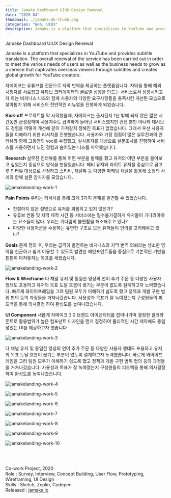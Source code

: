 ```yaml
---
title: Jamake Dashboard UIUX Design Renewal 
date: "2020-04"
thumbnail: ./jamake-db-thumb.png
categories: "Web, UIUX"
description: Jamake is a platform that specializes in YouTube and provides subtitle translation.
---
```


<div class="project-cover">
    <img src="https://drive.google.com/uc?export=view&id=1Hfp4ILicsOxNSV4DiLodLkxHu5LAPWL6" alt="">
</div> <!-- // section cover -->

<div><div class="intro">
    <div class="title">Jamake Dashboard UIUX Design Renewal</div>
    <div>
        <p class="en">Jamake is a platform that specializes in YouTube and provides subtitle translation. The overall renewal of the service has been carried out in order to meet the various needs of users as well as the business needs to grow as a service that captivates overseas viewers through subtitles and creates global growth for YouTube creators.</p>
        <p class="ko">자메이크는 유튜브를 전문으로 자막 번역을 제공하는 플랫폼입니다. 자막을 통해 해외 시청자를 사로잡고 유튜브 크리에이터의 글로벌 성장을 만드는 서비스로서 성장시키고자 하는 비지니스 니즈와 함께 사용자의 다양한 요구사항들을 충족시킨 개선된 모습으로 찾아뵙기 위해 서비스의 전반적인 리뉴얼을 진행하게 되었습니다.</p>
    </div>
</div></div><!-- // section intro -->


**Kick-off**
프로젝트를 막 시작했을때, 자메이크는 출시된지 1년 밖에 되지 않은 짧은 시간동안 급성장하며 사용자수도 급격하게 늘어난 서비스였지만 컨셉 뿐만 아니라 대시보드 경험을 어떻게 개선해 같이 가져갈지 정해진 목표가 없었습니다. 그래서 우선 사용자들을 이해하기 위한 리서치를 진행했습니다. 사용자와 가장 접점이 많은 실무진과의 인터뷰와 함께 그동안의 voc를 수집했고, 실사용자를 대상으로 설문조사를 진행하여 서비스를 사용하면서 느낀 경험과 숨어있는 니즈를 파악했습니다.
         
**Research**
실무진 인터뷰를 통해 어떤 부분을 발췌를 했고 유저의 어떤 부분을 들어보고 싶었는지 중심으로 양식을 만들었습니다.
헤비 유저와 라이트 유저를 중심으로 골고루 인터뷰 대상으로 선정하고 스티비, 채널톡 등 다양한 마케팅 채널을 활용해 소정의 사례와 함께 설문 참가자를 모았습니다.


![jamakelanding-work-1](https://drive.google.com/uc?export=view&id=1YWWEPV3FODLhUJ9j21rFynm7cYjPDrNy)


**Pain Points**
우리는 리서치를 통해 크게 3가지 문제를 발견할 수 있었습니다.
- 친절하지 않은 설명으로 유저를 괴롭히고 있지 않은가?
- 유튜브 연동 및 자막 제작 시간 등 서비스에는 필수불가결하게 유저들이 기다려야하는 요소들이 많다. 우리는 기다림의 불편함을 해소해주고 있나?
- 다양한 사용자군을 수용하는 유연한 구조로 모든 유저들이 편의를 고려해주고 있나?

**Goals**
문제 정의 후, 우리는 급격히 발전하는 비지니스와 자막 번역 의뢰라는 생소한 영역을 친근하고 쉽게 이용할 수 있도록 발견한 페인포인트들을 중심으로 기본적인 기반을 튼튼히 다져놓자는 목표를 세웠습니다.

![jamakelanding-work-2](https://drive.google.com/uc?export=view&id=1LJ1IKRRvYu1-VMDFu_82JMo6-rnCwAuQ)


**Flow & Wireframe**
다 채널 유저 및 동일한 영상의 언어 추가 주문 등 다양한 사용자 행태도 포용하고 유저의 목표 도달 흐름이 끊기는 부분이 없도록 설계하고자 노력했습니다. 빠르게 와이어프레임을 그려 팀원 모두가 이해하기 쉽도록 했고 정책과 개발 구현 범위 협의 등의 과정들을 거쳐나갔습니다. 사용성과 목표가 잘 녹여졌는지 구성원들의 피드백을 통해 의사결정 하여 완성도를 높여나갔습니다.

**UI Component**
새롭게 자메이크 3.0 브랜드 아이덴티티를 잡아나가며 결정한 컬러와 폰트로 활용범위가 높은 컴포넌트 디자인을 먼저 결정하여 물리적인 시간 제약에도 통일성있는 UI를 제공하고자 했습니다

![jamakelanding-work-3](https://drive.google.com/uc?export=view&id=1IbWikV--mNoht7EhYjdfw62Mewn3WsSr)


다 채널 유저 및 동일한 영상의 언어 추가 주문 등 다양한 사용자 행태도 포용하고 유저의 목표 도달 흐름이 끊기는 부분이 없도록 설계하고자 노력했습니다. 빠르게 와이어프레임을 그려 팀원 모두가 이해하기 쉽도록 했고 정책과 개발 구현 범위 협의 등의 과정들을 거쳐나갔습니다. 사용성과 목표가 잘 녹여졌는지 구성원들의 피드백을 통해 의사결정 하여 완성도를 높여나갔습니다.

![jamakelanding-work-4](https://drive.google.com/uc?export=view&id=1V774xYDkIyauRA9jyXeFZRm1-6s0EMA4)

![jamakelanding-work-5](https://drive.google.com/uc?export=view&id=1844GulFyrjIk5PnBnBody9FTSJLduqYS)

![jamakelanding-work-6](https://drive.google.com/uc?export=view&id=1xTQ7qG89hG5ZJm9Ypz8CyKJ2Jj_wfPDN)

![jamakelanding-work-7](https://drive.google.com/uc?export=view&id=17YY0aRx6NVa3ukP43oXYpk56Nf6qkHgf)

![jamakelanding-work-8](https://drive.google.com/uc?export=view&id=1XZMrRQ1uO6O1BH8-2dy-kRX76y-X7o1G)

![jamakelanding-work-9](https://drive.google.com/uc?export=view&id=1Gxqf0K4cvoENteNARYQ45qhEiTrpq2Ok)

![jamakelanding-work-10](https://drive.google.com/uc?export=view&id=10IMOSLnunChXii48_cbNTLEHtYq6IPWH)


<br/>
<br/>

Co-work Project, 2020<br>
Role : Survey, Interview, Concept Building, User Flow, Prototyping, Wireframing, UI Design<br>
Skills : Sketch, Zeplin, Codepen<br>
Released : [jamake.io](https://jamake.io)